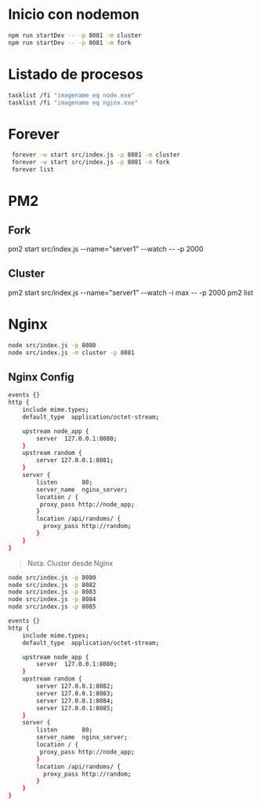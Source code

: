 # Inicio con nodemon
```sh 
npm run startDev -- -p 8081 -m cluster
npm run startDev -- -p 8081 -m fork
```

# Listado de procesos
```sh
tasklist /fi "imagename eq node.exe"
tasklist /fi "imagename eq nginx.exe"
```
# Forever
```sh
 forever -w start src/index.js -p 8081 -m cluster
 forever -w start src/index.js -p 8081 -m fork
 forever list
```
# PM2
## Fork
pm2 start src/index.js --name="server1" --watch -- -p 2000 

## Cluster
pm2 start src/index.js --name="server1" --watch -i max -- -p 2000 
pm2 list

# Nginx
```sh
node src/index.js -p 8080
node src/index.js -m cluster -p 8081
```
## Nginx Config
```sh
events {} 
http {
    include mime.types;
    default_type  application/octet-stream;

    upstream node_app {
        server  127.0.0.1:8080;
    }
    upstream random {
        server 127.0.0.1:8081;
    }
    server {
        listen       80;
        server_name  nginx_server;
        location / {
         proxy_pass http://node_app;
        }
        location /api/randoms/ {
          proxy_pass http://random;
        }
    }
}
```

> Nota: Cluster desde Nginx

```sh
node src/index.js -p 8080
node src/index.js -p 8082
node src/index.js -p 8083
node src/index.js -p 8084
node src/index.js -p 8085
```

```sh
events {}
http {
    include mime.types;
    default_type  application/octet-stream;

    upstream node_app {
        server  127.0.0.1:8080;
    }
    upstream random {
        server 127.0.0.1:8082;
        server 127.0.0.1:8083;
        server 127.0.0.1:8084;
        server 127.0.0.1:8085;
    }
    server {
        listen       80;
        server_name  nginx_server;
        location / {
         proxy_pass http://node_app;
        }
        location /api/randoms/ {
          proxy_pass http://random;
        }
    }
}
```